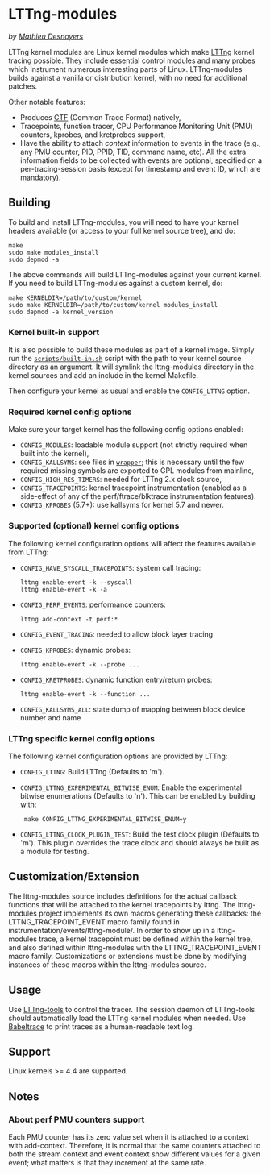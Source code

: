 LTTng-modules
=============

_by [Mathieu Desnoyers](mailto:mathieu.desnoyers@efficios.com)_


LTTng kernel modules are Linux kernel modules which make
[LTTng](http://lttng.org/) kernel tracing possible. They include
essential control modules and many probes which instrument numerous
interesting parts of Linux. LTTng-modules builds against a vanilla or
distribution kernel, with no need for additional patches.

Other notable features:

  - Produces [CTF](http://www.efficios.com/ctf)
    (Common Trace Format) natively,
  - Tracepoints, function tracer, CPU Performance Monitoring Unit (PMU)
    counters, kprobes, and kretprobes support,
  - Have the ability to attach _context_ information to events in the
    trace (e.g., any PMU counter, PID, PPID, TID, command name, etc).
    All the extra information fields to be collected with events are
    optional, specified on a per-tracing-session basis (except for
    timestamp and event ID, which are mandatory).


Building
--------

To build and install LTTng-modules, you will need to have your kernel
headers available (or access to your full kernel source tree), and do:

    make
    sudo make modules_install
    sudo depmod -a

The above commands will build LTTng-modules against your
current kernel. If you need to build LTTng-modules against a custom
kernel, do:

    make KERNELDIR=/path/to/custom/kernel
    sudo make KERNELDIR=/path/to/custom/kernel modules_install
    sudo depmod -a kernel_version


### Kernel built-in support

It is also possible to build these modules as part of a kernel image. Simply
run the [`scripts/built-in.sh`](scripts/built-in.sh) script with the path to
your kernel source directory as an argument.  It will symlink the
lttng-modules directory in the kernel sources and add an include in the kernel
Makefile.

Then configure your kernel as usual and enable the `CONFIG_LTTNG` option.


### Required kernel config options

Make sure your target kernel has the following config options enabled:

  - `CONFIG_MODULES`: loadable module support (not strictly required
     when built into the kernel),
  - `CONFIG_KALLSYMS`: see files in [`wrapper`](wrapper); this is
     necessary until the few required missing symbols are exported to GPL
     modules from mainline,
  - `CONFIG_HIGH_RES_TIMERS`: needed for LTTng 2.x clock source,
  - `CONFIG_TRACEPOINTS`: kernel tracepoint instrumentation
     (enabled as a side-effect of any of the perf/ftrace/blktrace
     instrumentation features).
  - `CONFIG_KPROBES` (5.7+): use kallsyms for kernel 5.7 and newer.


### Supported (optional) kernel config options

The following kernel configuration options will affect the features
available from LTTng:

  - `CONFIG_HAVE_SYSCALL_TRACEPOINTS`: system call tracing:

        lttng enable-event -k --syscall
        lttng enable-event -k -a

  - `CONFIG_PERF_EVENTS`: performance counters:

        lttng add-context -t perf:*

  - `CONFIG_EVENT_TRACING`: needed to allow block layer tracing
  - `CONFIG_KPROBES`: dynamic probes:

        lttng enable-event -k --probe ...

  - `CONFIG_KRETPROBES`: dynamic function entry/return probes:

        lttng enable-event -k --function ...

  - `CONFIG_KALLSYMS_ALL`: state dump of mapping between block device
    number and name

### LTTng specific kernel config options

The following kernel configuration options are provided by LTTng:

  - `CONFIG_LTTNG`: Build LTTng (Defaults to 'm').
  - `CONFIG_LTTNG_EXPERIMENTAL_BITWISE_ENUM`: Enable the experimental bitwise
    enumerations (Defaults to 'n'). This can be enabled by building with:

         make CONFIG_LTTNG_EXPERIMENTAL_BITWISE_ENUM=y

  - `CONFIG_LTTNG_CLOCK_PLUGIN_TEST`: Build the test clock plugin (Defaults to
    'm'). This plugin overrides the trace clock and should always be built as a
    module for testing.


Customization/Extension
-----------------------

The lttng-modules source includes definitions for the actual callback
functions that will be attached to the kernel tracepoints by lttng.
The lttng-modules project implements its own macros generating these
callbacks: the LTTNG_TRACEPOINT_EVENT macro family found in
instrumentation/events/lttng-module/. In order to show up in a
lttng-modules trace, a kernel tracepoint must be defined within the
kernel tree, and also defined within lttng-modules with the
LTTNG_TRACEPOINT_EVENT macro family. Customizations or extensions must
be done by modifying instances of these macros within the lttng-modules
source.

Usage
-----

Use [LTTng-tools](https://lttng.org/download) to control the tracer.
The session daemon of LTTng-tools should automatically load the LTTng
kernel modules when needed. Use [Babeltrace](https://lttng.org/babeltrace)
to print traces as a human-readable text log.


Support
-------

Linux kernels >= 4.4 are supported.


Notes
-----

### About perf PMU counters support

Each PMU counter has its zero value set when it is attached to a context with
add-context. Therefore, it is normal that the same counters attached to both the
stream context and event context show different values for a given event; what
matters is that they increment at the same rate.
